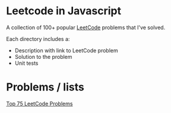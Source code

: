 # Leetcode in Javascript

A collection of 100+ popular [LeetCode](https://leetcode.com/) problems that I've solved.

Each directory includes a:
* Description with link to LeetCode problem
* Solution to the problem
* Unit tests

# Problems / lists
[Top 75 LeetCode Problems](https://www.teamblind.com/post/New-Year-Gift---Curated-List-of-Top-100-LeetCode-Questions-to-Save-Your-Time-OaM1orEU)
